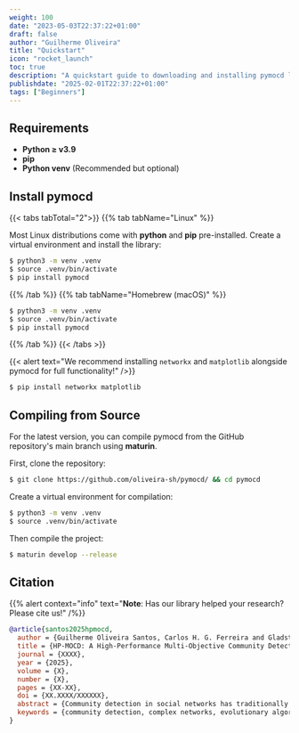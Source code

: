 ```yaml
---
weight: 100
date: "2023-05-03T22:37:22+01:00"
draft: false
author: "Guilherme Oliveira"
title: "Quickstart"
icon: "rocket_launch"
toc: true
description: "A quickstart guide to downloading and installing pymocd library"
publishdate: "2025-02-01T22:37:22+01:00"
tags: ["Beginners"]
---
```


## Requirements

- **Python ≥ v3.9**
- **pip**
- **Python venv** (Recommended but optional)

## Install pymocd

{{< tabs tabTotal="2">}}
{{% tab tabName="Linux" %}}

Most Linux distributions come with **python** and **pip** pre-installed. Create a virtual environment and install the library:
```bash
$ python3 -m venv .venv
$ source .venv/bin/activate
$ pip install pymocd
```

{{% /tab %}}
{{% tab tabName="Homebrew (macOS)" %}}

```bash
$ python3 -m venv .venv
$ source .venv/bin/activate
$ pip install pymocd
```

{{% /tab %}}
{{< /tabs >}}

{{< alert text="We recommend installing `networkx` and `matplotlib` alongside pymocd for full functionality!" />}}

```bash
$ pip install networkx matplotlib
```

## Compiling from Source

For the latest version, you can compile pymocd from the GitHub repository's main branch using **maturin**.

First, clone the repository:

```bash
$ git clone https://github.com/oliveira-sh/pymocd/ && cd pymocd
```

Create a virtual environment for compilation:

```bash
$ python3 -m venv .venv
$ source .venv/bin/activate
```

Then compile the project:

```bash
$ maturin develop --release
```

## Citation

{{% alert context="info" text="**Note**: Has our library helped your research? Please cite us!" /%}}

```bib
@article{santos2025hpmocd,
  author = {Guilherme Oliveira Santos, Carlos H. G. Ferreira and Gladston J. P. Moreira},
  title = {HP-MOCD: A High-Performance Multi-Objective Community Detection Algorithm for Large-Scale Networks},
  journal = {XXXX},
  year = {2025},
  volume = {X},
  number = {X},
  pages = {XX-XX},
  doi = {XX.XXXX/XXXXXX},
  abstract = {Community detection in social networks has traditionally been approached as a single-objective optimization problem, with various heuristics targeting specific community-defining metrics. However, this approach often proves inadequate for capturing the multifaceted nature of communities. We introduce HP-MOCD, a fully parallelized, evolutionary high-performance multi-objective community detection algorithm designed specifically for large-scale networks. Our implementation overcomes the computational challenges that typically limit multi-objective approaches in this domain. While performance may decrease with networks containing high proportions of inter-community edges, extensive evaluations on synthetic datasets demonstrate that HP-MOCD achieves an exceptional balance between scalability and detection accuracy. Available as open-source software, HP-MOCD offers researchers and practitioners a practical, powerful solution for complex network analysis, particularly for applications requiring both efficiency and detection quality.},
  keywords = {community detection, complex networks, evolutionary algorithms, genetic algorithms, multi-objective}
}
```